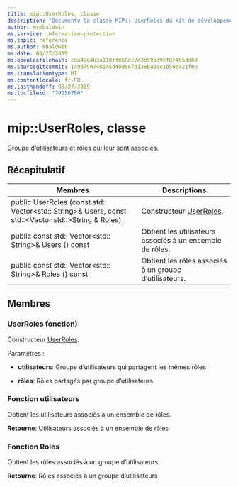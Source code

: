 ```yaml
---
title: mip::UserRoles, classe
description: 'Documente la classe MIP:: UserRoles du kit de développement logiciel (SDK) Microsoft Information Protection (MIP).'
author: msmbaldwin
ms.service: information-protection
ms.topic: reference
ms.author: mbaldwin
ms.date: 08/27/2019
ms.openlocfilehash: cda40d4b3a118ff065dc2e3899b39cf8f405dd68
ms.sourcegitcommit: 1499790746145d40d667d138baa6e18598421f0e
ms.translationtype: MT
ms.contentlocale: fr-FR
ms.lasthandoff: 08/27/2019
ms.locfileid: "70056700"
---
```

# <a name="class-mipuserroles"></a>mip::UserRoles, classe 
Groupe d’utilisateurs et rôles qui leur sont associés.
  
## <a name="summary"></a>Récapitulatif
 Membres                        | Descriptions                                
--------------------------------|---------------------------------------------
public UserRoles (const std:: Vector\<std:: String\>& Users, const std::\<Vector std::\>String & Roles)  |  Constructeur [UserRoles](class_mip_userroles.md).
public const std:: Vector\<std:: String\>& Users () const  |  Obtient les utilisateurs associés à un ensemble de rôles.
public const std:: Vector\<std:: String\>& Roles () const  |  Obtient les rôles associés à un groupe d’utilisateurs.
  
## <a name="members"></a>Membres
  
### <a name="userroles-function"></a>UserRoles fonction)
Constructeur [UserRoles](class_mip_userroles.md).

Paramètres :  
* **utilisateurs**: Groupe d’utilisateurs qui partagent les mêmes rôles 


* **rôles**: Rôles partagés par groupe d’utilisateurs


  
### <a name="users-function"></a>Fonction utilisateurs
Obtient les utilisateurs associés à un ensemble de rôles.

  
**Retourne**: Utilisateurs associés à un ensemble de rôles
  
### <a name="roles-function"></a>Fonction Roles
Obtient les rôles associés à un groupe d’utilisateurs.

  
**Retourne**: Rôles associés à un groupe d’utilisateurs